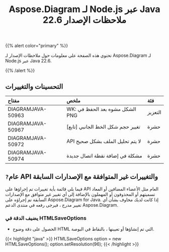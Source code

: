 ﻿---
title: Aspose.Diagram لـ Node.js عبر Java 22.6 ملاحظات الإصدار
type: docs
weight: 22
url: /ar/java/aspose-diagram-for-node-js-via-java-22-6-release-notes/
---
{{% alert color="primary" %}}

تحتوي هذه الصفحة على معلومات حول ملاحظات الإصدار لـ Aspose.Diagram لـ Node.js عبر Java 22.6.

{{% /alert %}}
## **التحسينات والتغييرات**  ##

|**مفتاح**|**ملخص**|**فئة**|
|:- |:- |:- |
|DIAGRAMJAVA-50963|WK: الشكل مشوه بعد الحفظ في PNG|التعزيز|
|DIAGRAMJAVA-50967|تغيير حجم شكل الخط الجانبي [تابع]|حشرة|
|DIAGRAMJAVA-50972|API لا يتم تحليل الملف بشكل صحيح|حشرة|
|DIAGRAMJAVA-50974|مشكلة في إضافة نقطة اتصال جديدة|حشرة|

## `?`**عام API والتغييرات غير المتوافقة مع الإصدارات السابقة**
فيما يلي قائمة بأية تغييرات تم إجراؤها على API العام مثل الأعضاء المضافين أو المعاد تسميتهم أو المحذوفون أو المهملون بالإضافة إلى أي تغيير غير متوافق مع الإصدارات السابقة تم إجراؤه على Aspose.Diagram for Java. إذا كانت لديك مخاوف بشأن أي تغيير مدرج ، فيرجى رفعه في منتدى الدعم Aspose.Diagram.

### **يضيف الدقة في HTMLSaveOptions**
- الحصول على دقة وضوح HTML التي تم إنشاؤها أو تعيينها ، بالنقاط في البوصة.

{{< highlight "java" >}}
HTMLSaveOptions option = new HTMLSaveOptions();
option.setResolution(96);
{{< /highlight >}}
